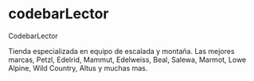 # codebarLector
CodebarLector

Tienda especializada en equipo de escalada y montaña. Las mejores marcas, Petzl, Edelrid, Mammut, Edelweiss, Beal, Salewa, Marmot, Lowe Alpine, Wild Country, Altus y muchas mas. 
